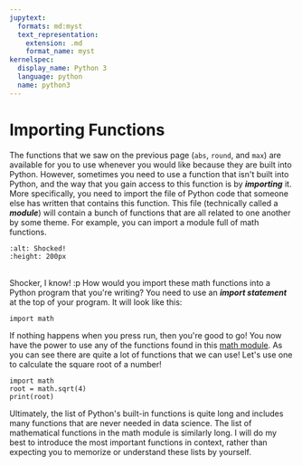 ```yaml
---
jupytext:
  formats: md:myst
  text_representation:
    extension: .md
    format_name: myst
kernelspec:
  display_name: Python 3
  language: python
  name: python3
---
```

Importing Functions
====================

The functions that we saw on the previous page (`abs`, `round`, and `max`) are available for you to use whenever you would like because they are built into Python. However, sometimes you need to use a function that isn't built into Python, and the way that you gain access to this function is by <b><i>importing</i></b> it. More specifically, you need to import the file of Python code that someone else has written that contains this function. This file (technically called a <b><i>module</i></b>) will contain a bunch of functions that are all related to one another by some theme. For example, you can import a module full of math functions.

```{image} https://media0.giphy.com/media/bGPTxLislwm3u/giphy.gif
:alt: Shocked!
:height: 200px
```

<br>Shocker, I know! :p How would you import these math functions into a Python program that you're writing? You need to use an <b><i>import statement</i></b> at the top of your program. It will look like this:

```{code-cell} python3
import math
```

If nothing happens when you press run, then you're good to go! You now have the power to use any of the functions found in this <a href="https://www.w3schools.com/python/module_math.asp">math module</a>. As you can see there are quite a lot of functions that we can use! Let's use one to calculate the square root of a number!

```{code-cell} python3
import math
root = math.sqrt(4)
print(root)
```

Ultimately, the list of Python's built-in functions is quite long and includes many functions that are never needed in data science. The list of mathematical functions in the math module is similarly long. I will do my best to introduce the most important functions in context, rather than expecting you to memorize or understand these lists by yourself.
